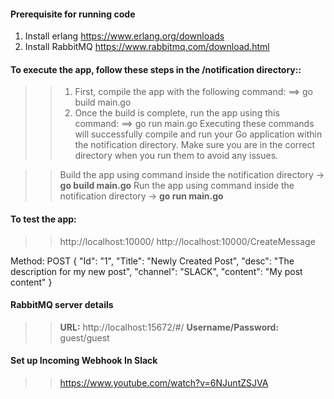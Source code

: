 #### Prerequisite for running code
1) Install erlang https://www.erlang.org/downloads
2) Install RabbitMQ https://www.rabbitmq.com/download.html



#### To execute the app, follow these steps in the /notification directory::
>> 1) First, compile the app with the following command:
>> ==> go build main.go
>> 3) Once the build is complete, run the app using this command:
>> ==> go run main.go
>> Executing these commands will successfully compile and run your Go application within the notification directory. Make sure you are in the correct directory when you run them to avoid any issues. 

>> Build the app using command inside the notification directory ->  **go build main.go**
>> Run the app using command inside the notification directory ->  **go run main.go**

#### To test the app:
>> http://localhost:10000/ 
>> http://localhost:10000/CreateMessage


Method: POST
{
    "Id": "1", 
    "Title": "Newly Created Post", 
    "desc": "The description for my new post", 
    "channel": "SLACK",
    "content": "My post content" 
}



#### RabbitMQ server details
>> **URL:** http://localhost:15672/#/ 
>> **Username/Password:** guest/guest 

#### Set up Incoming Webhook In Slack
>> https://www.youtube.com/watch?v=6NJuntZSJVA
